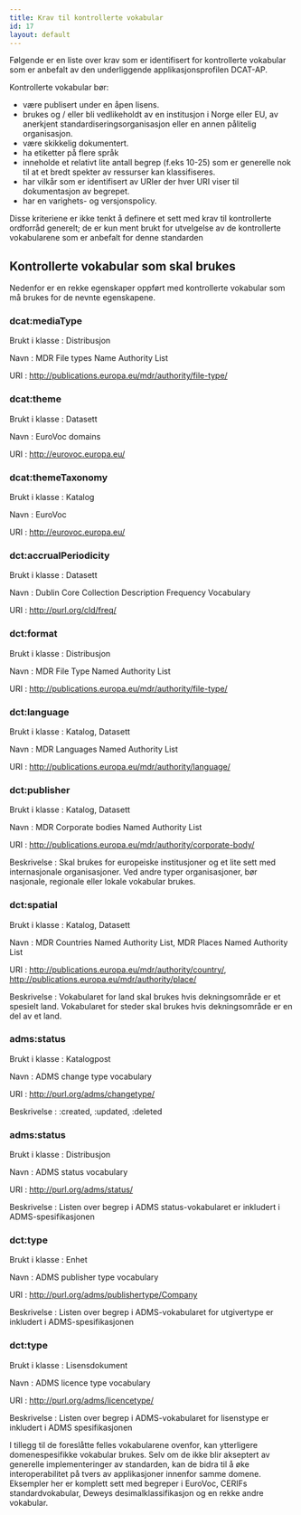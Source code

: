 ```yaml
---
title: Krav til kontrollerte vokabular
id: 17
layout: default
---
```


Følgende er en liste over krav som er identifisert for kontrollerte vokabular som er anbefalt av den underliggende applikasjonsprofilen DCAT-AP. 

Kontrollerte vokabular bør: 

* være publisert under en åpen lisens. 
* brukes og / eller bli vedlikeholdt av en institusjon i Norge eller EU, av anerkjent standardiseringsorganisasjon eller en annen pålitelig organisasjon.
* være skikkelig dokumentert. 
* ha etiketter på flere språk 
* inneholde et relativt lite antall begrep (f.eks 10-25) som er generelle nok til at et bredt spekter av ressurser kan klassifiseres.
* har vilkår som er identifisert av URIer der hver URI viser til dokumentasjon av begrepet.
* har en varighets- og versjonspolicy. 

Disse kriteriene er ikke tenkt å definere et sett med krav til kontrollerte ordforråd generelt; de er kun ment brukt for utvelgelse av de kontrollerte vokabularene som er anbefalt for denne standarden

## Kontrollerte vokabular som skal brukes

Nedenfor er en rekke egenskaper oppført med kontrollerte vokabular som må brukes for de nevnte egenskapene.


### dcat:mediaType

Brukt i klasse
: Distribusjon

Navn
: MDR File types Name Authority List

URI
: http://publications.europa.eu/mdr/authority/file-type/


### dcat:theme
Brukt i klasse
: Datasett

Navn
: EuroVoc domains

URI
: http://eurovoc.europa.eu/


### dcat:themeTaxonomy

Brukt i klasse
: Katalog

Navn
: EuroVoc

URI
: http://eurovoc.europa.eu/ 


### dct:accrualPeriodicity

Brukt i klasse
: Datasett

Navn
: Dublin Core Collection Description Frequency Vocabulary

URI
: http://purl.org/cld/freq/ 


### dct:format

Brukt i klasse
: Distribusjon

Navn
: MDR File Type Named Authority List

URI
: http://publications.europa.eu/mdr/authority/file-type/


### dct:language

Brukt i klasse
: Katalog, Datasett

Navn
: MDR Languages Named Authority List

URI
: http://publications.europa.eu/mdr/authority/language/ 


### dct:publisher

Brukt i klasse
: Katalog, Datasett

Navn
: MDR Corporate bodies Named Authority List

URI
: http://publications.europa.eu/mdr/authority/corporate-body/

Beskrivelse
: Skal brukes for europeiske institusjoner og et lite sett med internasjonale organisasjoner. Ved andre typer organisasjoner, bør nasjonale, regionale eller lokale vokabular brukes.


### dct:spatial

Brukt i klasse
: Katalog, Datasett

Navn
: MDR Countries Named Authority List, MDR Places Named Authority List

URI
: http://publications.europa.eu/mdr/authority/country/, http://publications.europa.eu/mdr/authority/place/ 

Beskrivelse
: Vokabularet for land skal brukes hvis dekningsområde er et spesielt land. Vokabularet for steder skal brukes hvis dekningsområde er en del av et land.


### adms:status

Brukt i klasse
: Katalogpost

Navn
: ADMS change type vocabulary

URI
: http://purl.org/adms/changetype/

Beskrivelse
: :created, :updated, :deleted


### adms:status

Brukt i klasse
: Distribusjon

Navn
: ADMS status vocabulary

URI
: http://purl.org/adms/status/

Beskrivelse
: Listen over begrep i ADMS status-vokabularet er inkludert i ADMS-spesifikasjonen 


### dct:type

Brukt i klasse
: Enhet

Navn
: ADMS publisher type vocabulary

URI
: http://purl.org/adms/publishertype/Company 

Beskrivelse
: Listen over begrep i ADMS-vokabularet for utgivertype er inkludert i ADMS-spesifikasjonen


### dct:type 

Brukt i klasse
: Lisensdokument

Navn
: ADMS licence type vocabulary

URI
: http://purl.org/adms/licencetype/ 

Beskrivelse
: Listen over begrep i ADMS-vokabularet for lisenstype er inkludert i ADMS spesifikasjonen


I tillegg til de foreslåtte felles vokabularene ovenfor, kan ytterligere domenespesifikke vokabular brukes. Selv om de ikke blir akseptert av generelle implementeringer av standarden, kan de bidra til å øke interoperabilitet på tvers av applikasjoner innenfor samme domene. Eksempler her er komplett sett med begreper i EuroVoc, CERIFs standardvokabular, Deweys desimalklassifikasjon og en rekke andre vokabular.
